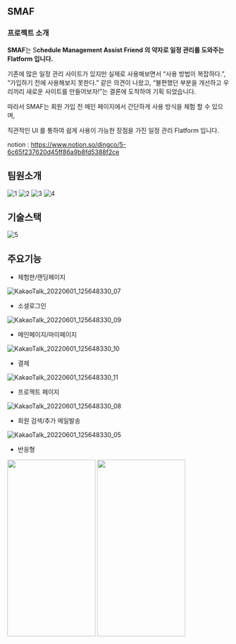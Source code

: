 ## SMAF
### 프로젝트 소개

**SMAF**는 S**chedule Management Assist Friend 의 약자로  일정 관리를 도와주는 Flatform 입니다.**

기존에 많은 일정 관리 사이트가 있지만 실제로 사용해보면서 “사용 방법이 복잡하다.”, “가입하기 전에 사용해보지 못한다.” 같은 의견이 나왔고, “불편했던 부분을 개선하고 우리끼리 새로운 사이트를 만들어보자!”는 결론에 도착하여 기획 되었습니다.

따라서 SMAF는 회원 가입 전 메인 페이지에서 간단하게 사용 방식을 체험 할 수 있으며, 

직관적인 UI 를 통하여 쉽게 사용이 가능한 장점을 가진 일정 관리 Flatform 입니다.

notion : https://www.notion.so/dingco/5-6c65f237620d45ff86a9b8fd5388f2ce


## 팀원소개

![1](https://user-images.githubusercontent.com/100768044/171325713-c834b3f6-b581-4b9c-b3c9-ec138ecc4af1.PNG)
![2](https://user-images.githubusercontent.com/100768044/171325763-5664c47c-4f4c-4770-9c70-9417e559ed9b.PNG)
![3](https://user-images.githubusercontent.com/100768044/171325789-ca5e100c-c4f4-4b81-b79c-92a3eb875a28.PNG)
![4](https://user-images.githubusercontent.com/100768044/171325795-0ef1bfd3-8ffd-4d4d-a89e-e107864a54a7.PNG)

## 기술스택

![5](https://user-images.githubusercontent.com/100768044/171325809-f70b776c-fffd-4d39-8da6-b0035f1541a4.PNG)

## 주요기능
- 체험판/랜딩페이지

![KakaoTalk_20220601_125648330_07](https://user-images.githubusercontent.com/100768044/171326087-d21bf7ea-37cd-470a-a907-45fa34242817.gif)

- 소셜로그인

![KakaoTalk_20220601_125648330_09](https://user-images.githubusercontent.com/100768044/171327023-6b986589-63d1-415c-ab4c-9d1a94579625.gif)

- 메인페이지/마이페이지

![KakaoTalk_20220601_125648330_10](https://user-images.githubusercontent.com/100768044/171327209-4b0a15a2-55c3-49a7-9067-f0e1e8fa3ded.gif)


- 결제

![KakaoTalk_20220601_125648330_11](https://user-images.githubusercontent.com/100768044/171327257-82dad62f-c679-485c-bea3-33d4590b1cd7.gif)

- 프로젝트 페이지

![KakaoTalk_20220601_125648330_08](https://user-images.githubusercontent.com/100768044/171327342-14641d78-7868-498e-bfbb-4f764fa5a33c.gif)

- 회원 검색/추가 메일발송

![KakaoTalk_20220601_125648330_05](https://user-images.githubusercontent.com/100768044/171327552-b5b785a0-1475-439b-bb69-52ff6a70abd9.gif)


- 반응형
<div>
  <img src="https://user-images.githubusercontent.com/100768044/171327890-6928999a-c525-4336-9d6c-906e60dea579.gif" width="200" height="400"/>

  <img src="https://user-images.githubusercontent.com/100768044/171327913-e3c2941f-b1cb-460b-8041-ec26a7173c90.gif" width="200" height="400"/>
</div>


